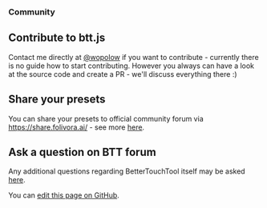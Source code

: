 ### Community

## Contribute to btt.js

Contact me directly at [@wopolow](https://twitter.com/wopolow) if you want to contribute - currently there is no guide how to start contributing. However you always can have a look at the source code and create a PR - we'll discuss everything there :) 

## Share your presets
You can share your presets to official community forum via https://share.folivora.ai/ - see more [here](https://community.folivora.ai/t/new-preset-sharing-service/1244).

## Ask a question on BTT forum
Any additional questions regarding BetterTouchTool itself may be asked [here](https://community.folivora.ai/).

You can [edit this page on GitHub](https://github.com/Worie/btt/blob/master/docs/guide/community.md).